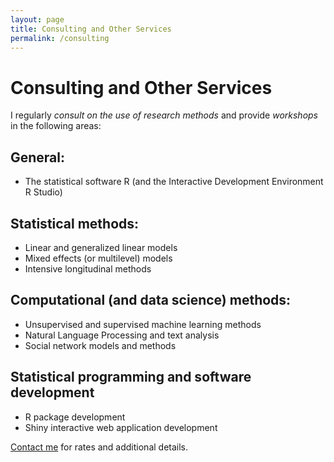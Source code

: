 ```yaml
---
layout: page
title: Consulting and Other Services
permalink: /consulting
---
```


# Consulting and Other Services

I regularly _consult on the use of research methods_ and provide _workshops_ in the following areas:

## General: 

- The statistical software R (and the Interactive Development Environment R Studio)

## Statistical methods: 

- Linear and generalized linear models
- Mixed effects (or multilevel) models
- Intensive longitudinal methods

## Computational (and data science) methods:

- Unsupervised and supervised machine learning methods
- Natural Language Processing and text analysis
- Social network models and methods

## Statistical programming and software development

- R package development
- Shiny interactive web application development

[Contact me](mailto:jmrosenberg@utk.edu) for rates and additional details.

